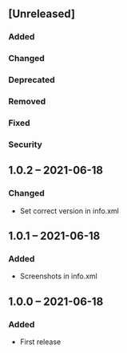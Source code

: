 ## [Unreleased]
### Added
### Changed
### Deprecated
### Removed
### Fixed
### Security
## 1.0.2 – 2021-06-18
### Changed
- Set correct version in info.xml
## 1.0.1 – 2021-06-18
### Added
- Screenshots in info.xml
## 1.0.0 – 2021-06-18
### Added
- First release